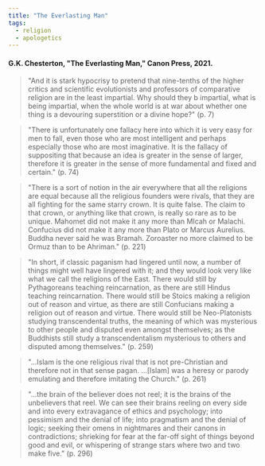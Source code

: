 ```yaml
---
title: "The Everlasting Man"
tags:
  - religion
  - apologetics
---
```


#### G.K. Chesterton, "The Everlasting Man," Canon Press, 2021.

> "And it is stark hypocrisy to pretend that nine-tenths of the higher critics and scientific evolutionists and professors of comparative religion are in the least impartial. Why should they b impartial, what is being impartial, when the whole world is at war about whether one thing is a devouring superstition or a divine hope?" (p. 7)

> "There is unfortunately one fallacy here into which it is very easy for men to fall, even those who are most intelligent and perhaps especially those who are most imaginative. It is the fallacy of suppositing that because an idea is greater in the sense of larger, therefore it is greater in the sense of more fundamental and fixed and certain." (p. 74)

> "There is a sort of notion in the air everywhere that all the religions are equal because all the religious founders were rivals, that they are all fighting for the same starry crown. It is quite false. The claim to that crown, or anything like that crown, is really so rare as to be unique. Mahomet did not make it any more than MIcah or Malachi. Confucius did not make it any more than Plato or Marcus Aurelius. Buddha never said he was Bramah. Zoroaster no more claimed to be Ormuz than to be Ahriman." (p. 221)

> "In short, if classic paganism had lingered until now, a number of things might well have lingered with it; and they would look very like what we call the religions of the East. There would still by Pythagoreans teaching reincarnation, as there are still Hindus teaching reincarnation. There would still be Stoics making a religion out of reason and virtue, as there are still Confucians making a religion out of reason and virtue. There would still be Neo-Platonists studying transcendental truths, the meaning of which was mysterious to other people and disputed even amongst themselves; as the Buddhists still study a transcendentalism mysterious to others and disputed among themselves." (p. 259)

> "...Islam is the one religious rival that is not pre-Christian and therefore not in that sense pagan. ...[Islam] was a heresy or parody emulating and therefore imitating the Church." (p. 261)

> "...the brain of the believer does not reel; it is the brains of the unbelievers that reel. We can see their brains reeling on every side and into every extravagance of ethics and psychology; into pessimism and the denial of life; into pragmatism and the denial of logic; seeking their omens in nightmares and their canons in contradictions; shrieking for fear at the far-off sight of things beyond good and evil, or whispering of strange stars where two and two make five." (p. 296)
